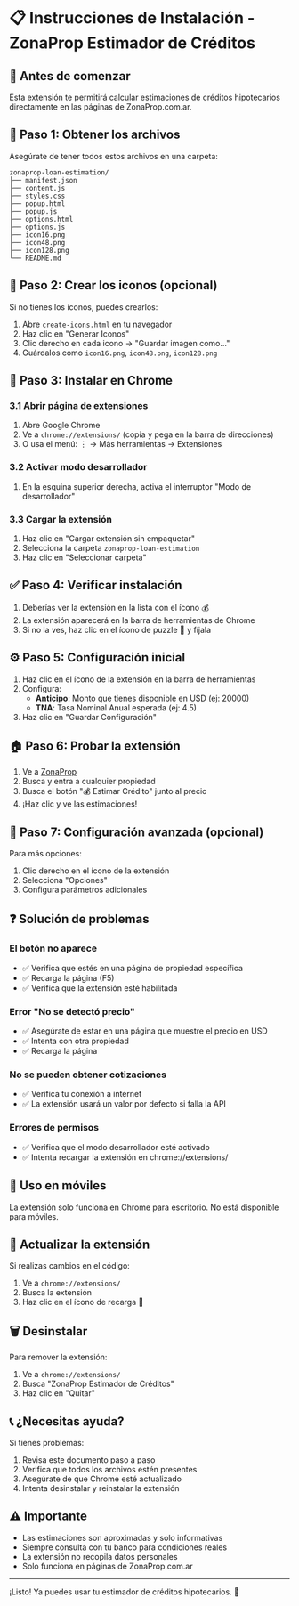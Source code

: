 # 📋 Instrucciones de Instalación - ZonaProp Estimador de Créditos

## 🎯 Antes de comenzar

Esta extensión te permitirá calcular estimaciones de créditos hipotecarios directamente en las páginas de ZonaProp.com.ar.

## 📁 Paso 1: Obtener los archivos

Asegúrate de tener todos estos archivos en una carpeta:

```
zonaprop-loan-estimation/
├── manifest.json
├── content.js
├── styles.css
├── popup.html
├── popup.js
├── options.html
├── options.js
├── icon16.png
├── icon48.png
├── icon128.png
└── README.md
```

## 🎨 Paso 2: Crear los iconos (opcional)

Si no tienes los iconos, puedes crearlos:

1. Abre `create-icons.html` en tu navegador
2. Haz clic en "Generar Iconos"
3. Clic derecho en cada icono → "Guardar imagen como..."
4. Guárdalos como `icon16.png`, `icon48.png`, `icon128.png`

## 🚀 Paso 3: Instalar en Chrome

### 3.1 Abrir página de extensiones
1. Abre Google Chrome
2. Ve a `chrome://extensions/` (copia y pega en la barra de direcciones)
3. O usa el menú: ⋮ → Más herramientas → Extensiones

### 3.2 Activar modo desarrollador
1. En la esquina superior derecha, activa el interruptor "Modo de desarrollador"

### 3.3 Cargar la extensión
1. Haz clic en "Cargar extensión sin empaquetar"
2. Selecciona la carpeta `zonaprop-loan-estimation`
3. Haz clic en "Seleccionar carpeta"

## ✅ Paso 4: Verificar instalación

1. Deberías ver la extensión en la lista con el ícono 💰
2. La extensión aparecerá en la barra de herramientas de Chrome
3. Si no la ves, haz clic en el ícono de puzzle 🧩 y fíjala

## ⚙️ Paso 5: Configuración inicial

1. Haz clic en el ícono de la extensión en la barra de herramientas
2. Configura:
   - **Anticipo**: Monto que tienes disponible en USD (ej: 20000)
   - **TNA**: Tasa Nominal Anual esperada (ej: 4.5)
3. Haz clic en "Guardar Configuración"

## 🏠 Paso 6: Probar la extensión

1. Ve a [ZonaProp](https://www.zonaprop.com.ar)
2. Busca y entra a cualquier propiedad
3. Busca el botón "💰 Estimar Crédito" junto al precio
4. ¡Haz clic y ve las estimaciones!

## 🔧 Paso 7: Configuración avanzada (opcional)

Para más opciones:
1. Clic derecho en el ícono de la extensión
2. Selecciona "Opciones"
3. Configura parámetros adicionales

## ❓ Solución de problemas

### El botón no aparece
- ✅ Verifica que estés en una página de propiedad específica
- ✅ Recarga la página (F5)
- ✅ Verifica que la extensión esté habilitada

### Error "No se detectó precio"
- ✅ Asegúrate de estar en una página que muestre el precio en USD
- ✅ Intenta con otra propiedad
- ✅ Recarga la página

### No se pueden obtener cotizaciones
- ✅ Verifica tu conexión a internet
- ✅ La extensión usará un valor por defecto si falla la API

### Errores de permisos
- ✅ Verifica que el modo desarrollador esté activado
- ✅ Intenta recargar la extensión en chrome://extensions/

## 📱 Uso en móviles

La extensión solo funciona en Chrome para escritorio. No está disponible para móviles.

## 🔄 Actualizar la extensión

Si realizas cambios en el código:
1. Ve a `chrome://extensions/`
2. Busca la extensión
3. Haz clic en el ícono de recarga 🔄

## 🗑️ Desinstalar

Para remover la extensión:
1. Ve a `chrome://extensions/`
2. Busca "ZonaProp Estimador de Créditos"
3. Haz clic en "Quitar"

## 📞 ¿Necesitas ayuda?

Si tienes problemas:
1. Revisa este documento paso a paso
2. Verifica que todos los archivos estén presentes
3. Asegúrate de que Chrome esté actualizado
4. Intenta desinstalar y reinstalar la extensión

## ⚠️ Importante

- Las estimaciones son aproximadas y solo informativas
- Siempre consulta con tu banco para condiciones reales
- La extensión no recopila datos personales
- Solo funciona en páginas de ZonaProp.com.ar

---

¡Listo! Ya puedes usar tu estimador de créditos hipotecarios. 🎉 